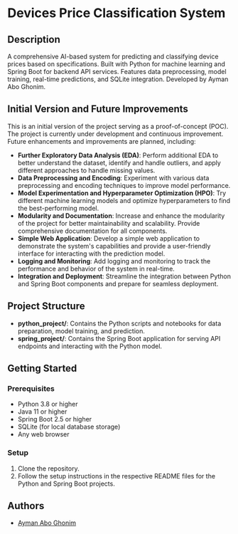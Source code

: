 # Devices Price Classification System## DescriptionA comprehensive AI-based system for predicting and classifying device prices based on specifications. Built with Python for machine learning and Spring Boot for backend API services. Features data preprocessing, model training, real-time predictions, and SQLite integration. Developed by Ayman Abo Ghonim.## Initial Version and Future ImprovementsThis is an initial version of the project serving as a proof-of-concept (POC). The project is currently under development and continuous improvement. Future enhancements and improvements are planned, including:- **Further Exploratory Data Analysis (EDA)**: Perform additional EDA to better understand the dataset, identify and handle outliers, and apply different approaches to handle missing values.- **Data Preprocessing and Encoding**: Experiment with various data preprocessing and encoding techniques to improve model performance.- **Model Experimentation and Hyperparameter Optimization (HPO)**: Try different machine learning models and optimize hyperparameters to find the best-performing model.- **Modularity and Documentation**: Increase and enhance the modularity of the project for better maintainability and scalability. Provide comprehensive documentation for all components.- **Simple Web Application**: Develop a simple web application to demonstrate the system's capabilities and provide a user-friendly interface for interacting with the prediction model.- **Logging and Monitoring**: Add logging and monitoring to track the performance and behavior of the system in real-time.- **Integration and Deployment**: Streamline the integration between Python and Spring Boot components and prepare for seamless deployment.## Project Structure- **python_project/**: Contains the Python scripts and notebooks for data preparation, model training, and prediction.- **spring_project/**: Contains the Spring Boot application for serving API endpoints and interacting with the Python model.## Getting Started### Prerequisites- Python 3.8 or higher- Java 11 or higher- Spring Boot 2.5 or higher- SQLite (for local database storage)- Any web browser### Setup1. Clone the repository.2. Follow the setup instructions in the respective README files for the Python and Spring Boot projects.## Authors- [Ayman Abo Ghonim](https://github.com/aymanaboghonim)